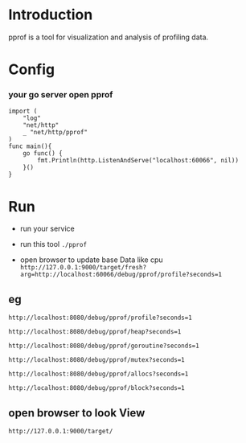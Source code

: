 # Introduction

pprof is a tool for visualization and analysis of profiling data.


# Config
### your go server open pprof
```
import (
	"log"
	"net/http"
	_ "net/http/pprof"
)
func main(){
	go func() {
		fmt.Println(http.ListenAndServe("localhost:60066", nil))
	}()
}
```

# Run
* run your service
* run this tool `./pprof`

* open browser to update base Data like cpu
    ```http://127.0.0.1:9000/target/fresh?arg=http://localhost:60066/debug/pprof/profile?seconds=1```

## eg
  `http://localhost:8080/debug/pprof/profile?seconds=1`

  `http://localhost:8080/debug/pprof/heap?seconds=1`

  `http://localhost:8080/debug/pprof/goroutine?seconds=1`

  `http://localhost:8080/debug/pprof/mutex?seconds=1`

  `http://localhost:8080/debug/pprof/allocs?seconds=1`

  `http://localhost:8080/debug/pprof/block?seconds=1`

## open browser to look View
`http://127.0.0.1:9000/target/`
